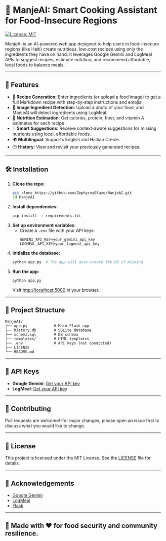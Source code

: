 # 🍲 ManjeAI: Smart Cooking Assistant for Food-Insecure Regions

[![License: MIT](https://img.shields.io/badge/License-MIT-yellow.svg)](LICENSE)

ManjeAI is an AI-powered web app designed to help users in food-insecure regions (like Haiti) create nutritious, low-cost recipes using only the ingredients they have on hand. It leverages Google Gemini and LogMeal APIs to suggest recipes, estimate nutrition, and recommend affordable, local foods to balance meals.

---

## 🚀 Features

- 📝 **Recipe Generation**: Enter ingredients (or upload a food image) to get a full Markdown recipe with step-by-step instructions and emojis.
- 📸 **Image Ingredient Detection**: Upload a photo of your food, and ManjeAI will detect ingredients using LogMeal.
- 🥗 **Nutrition Estimation**: Get calories, protein, fiber, and vitamin A estimates for each recipe.
- 💡 **Smart Suggestions**: Receive context-aware suggestions for missing nutrients using local, affordable foods.
- 🌍 **Multilingual**: Supports English and Haitian Creole.
- 🕑 **History**: View and revisit your previously generated recipes.

---

## 🛠️ Installation

1. **Clone the repo:**
   ```bash
   git clone https://github.com/ZephyrusBlaze/ManjeAI.git
   cd ManjeAI
   ```
2. **Install dependencies:**
   ```bash
   pip install -r requirements.txt
   ```
3. **Set up environment variables:**
   - Create a `.env` file with your API keys:
     ```env
     GEMINI_API_KEY=your_gemini_api_key
     LOGMEAL_API_KEY=your_logmeal_api_key
     ```
4. **Initialize the database:**
   ```bash
   python app.py  # The app will auto-create the DB if missing
   ```
5. **Run the app:**
   ```bash
   python app.py
   ```
   Visit [http://localhost:5000](http://localhost:5000) in your browser.

---

## 📂 Project Structure

```
ManjeAI/
├── app.py            # Main Flask app
├── history.db        # SQLite database
├── schema.sql        # DB schema
├── templates/        # HTML templates
├── .env              # API keys (not committed)
├── LICENSE
└── README.md
```

---

## 🔑 API Keys
- **Google Gemini**: [Get your API key](https://ai.google.dev/)
- **LogMeal**: [Get your API key](https://logmeal.com/)

---

## 🤝 Contributing

Pull requests are welcome! For major changes, please open an issue first to discuss what you would like to change.

---

## 📄 License

This project is licensed under the MIT License. See the [LICENSE](LICENSE) file for details.

---

## 🙏 Acknowledgements
- [Google Gemini](https://ai.google.dev/)
- [LogMeal](https://logmeal.com/)
- [Flask](https://flask.palletsprojects.com/)

---

## 🌱 Made with ❤️ for food security and community resilience.
